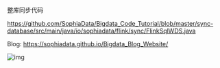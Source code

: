 整库同步代码

https://github.com/SophiaData/Bigdata_Code_Tutorial/blob/master/sync-database/src/main/java/io/sophiadata/flink/sync/FlinkSqlWDS.java

Blog: https://sophiadata.github.io/Bigdata_Blog_Website/

![img](https://user-images.githubusercontent.com/34996528/202855293-c3a35d5b-242b-4e26-848f-a88741cd3afc.png)
